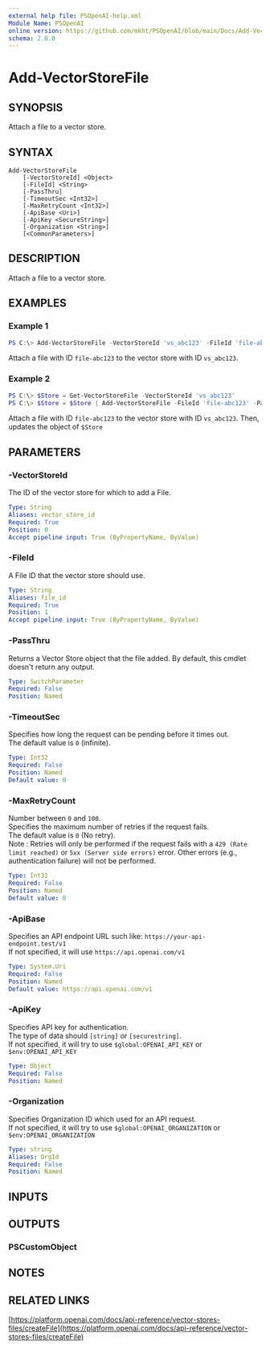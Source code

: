 ```yaml
---
external help file: PSOpenAI-help.xml
Module Name: PSOpenAI
online version: https://github.com/mkht/PSOpenAI/blob/main/Docs/Add-VectorStoreFile.md
schema: 2.0.0
---
```


# Add-VectorStoreFile

## SYNOPSIS
Attach a file to a vector store.

## SYNTAX

```
Add-VectorStoreFile
    [-VectorStoreId] <Object>
    [-FileId] <String>
    [-PassThru]
    [-TimeoutSec <Int32>]
    [-MaxRetryCount <Int32>]
    [-ApiBase <Uri>]
    [-ApiKey <SecureString>]
    [-Organization <String>]
    [<CommonParameters>]
```

## DESCRIPTION
Attach a file to a vector store.

## EXAMPLES

### Example 1
```powershell
PS C:\> Add-VectorStoreFile -VectorStoreId 'vs_abc123' -FileId 'file-abc123'
```

Attach a file with ID `file-abc123` to the vector store with ID `vs_abc123`.

### Example 2
```powershell
PS C:\> $Store = Get-VectorStoreFile -VectorStoreId 'vs_abc123'
PS C:\> $Store = $Store | Add-VectorStoreFile -FileId 'file-abc123' -PassThru
```

Attach a file with ID `file-abc123` to the vector store with ID `vs_abc123`. Then, updates the object of `$Store`

## PARAMETERS

### -VectorStoreId
The ID of the vector store for which to add a File.

```yaml
Type: String
Aliases: vector_store_id
Required: True
Position: 0
Accept pipeline input: True (ByPropertyName, ByValue)
```

### -FileId
A File ID that the vector store should use.

```yaml
Type: String
Aliases: file_id
Required: True
Position: 1
Accept pipeline input: True (ByPropertyName, ByValue)
```

### -PassThru
Returns a Vector Store object that the file added. By default, this cmdlet doesn't return any output.

```yaml
Type: SwitchParameter
Required: False
Position: Named
```

### -TimeoutSec
Specifies how long the request can be pending before it times out.  
The default value is `0` (infinite).

```yaml
Type: Int32
Required: False
Position: Named
Default value: 0
```

### -MaxRetryCount
Number between `0` and `100`.  
Specifies the maximum number of retries if the request fails.  
The default value is `0` (No retry).  
Note : Retries will only be performed if the request fails with a `429 (Rate limit reached)` or `5xx (Server side errors)` error. Other errors (e.g., authentication failure) will not be performed.  

```yaml
Type: Int32
Required: False
Position: Named
Default value: 0
```

### -ApiBase
Specifies an API endpoint URL such like: `https://your-api-endpoint.test/v1`  
If not specified, it will use `https://api.openai.com/v1`

```yaml
Type: System.Uri
Required: False
Position: Named
Default value: https://api.openai.com/v1
```

### -ApiKey
Specifies API key for authentication.  
The type of data should `[string]` or `[securestring]`.  
If not specified, it will try to use `$global:OPENAI_API_KEY` or `$env:OPENAI_API_KEY`

```yaml
Type: Object
Required: False
Position: Named
```

### -Organization
Specifies Organization ID which used for an API request.  
If not specified, it will try to use `$global:OPENAI_ORGANIZATION` or `$env:OPENAI_ORGANIZATION`

```yaml
Type: string
Aliases: OrgId
Required: False
Position: Named
```

## INPUTS

## OUTPUTS

### PSCustomObject

## NOTES

## RELATED LINKS

[https://platform.openai.com/docs/api-reference/vector-stores-files/createFile](https://platform.openai.com/docs/api-reference/vector-stores-files/createFile)
